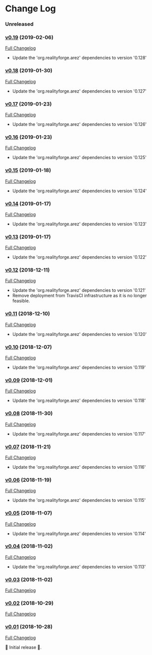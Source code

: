 # Change Log

### Unreleased

### [v0.19](https://github.com/arez/arez-mediaquery/tree/v0.19) (2019-02-06)
[Full Changelog](https://github.com/arez/arez-mediaquery/compare/v0.18...v0.19)

* Update the 'org.realityforge.arez' dependencies to version '0.128'

### [v0.18](https://github.com/arez/arez-mediaquery/tree/v0.18) (2019-01-30)
[Full Changelog](https://github.com/arez/arez-mediaquery/compare/v0.17...v0.18)

* Update the 'org.realityforge.arez' dependencies to version '0.127'

### [v0.17](https://github.com/arez/arez-mediaquery/tree/v0.17) (2019-01-23)
[Full Changelog](https://github.com/arez/arez-mediaquery/compare/v0.16...v0.17)

* Update the 'org.realityforge.arez' dependencies to version '0.126'

### [v0.16](https://github.com/arez/arez-mediaquery/tree/v0.16) (2019-01-23)
[Full Changelog](https://github.com/arez/arez-mediaquery/compare/v0.15...v0.16)

* Update the 'org.realityforge.arez' dependencies to version '0.125'

### [v0.15](https://github.com/arez/arez-mediaquery/tree/v0.15) (2019-01-18)
[Full Changelog](https://github.com/arez/arez-mediaquery/compare/v0.14...v0.15)

* Update the 'org.realityforge.arez' dependencies to version '0.124'

### [v0.14](https://github.com/arez/arez-mediaquery/tree/v0.14) (2019-01-17)
[Full Changelog](https://github.com/arez/arez-mediaquery/compare/v0.13...v0.14)

* Update the 'org.realityforge.arez' dependencies to version '0.123'

### [v0.13](https://github.com/arez/arez-mediaquery/tree/v0.13) (2019-01-17)
[Full Changelog](https://github.com/arez/arez-mediaquery/compare/v0.12...v0.13)

* Update the 'org.realityforge.arez' dependencies to version '0.122'

### [v0.12](https://github.com/arez/arez-mediaquery/tree/v0.12) (2018-12-11)
[Full Changelog](https://github.com/arez/arez-mediaquery/compare/v0.11...v0.12)

* Update the 'org.realityforge.arez' dependencies to version '0.121'
* Remove deployment from TravisCI infrastructure as it is no longer feasible.

### [v0.11](https://github.com/arez/arez-mediaquery/tree/v0.11) (2018-12-10)
[Full Changelog](https://github.com/arez/arez-mediaquery/compare/v0.10...v0.11)

* Update the 'org.realityforge.arez' dependencies to version '0.120'

### [v0.10](https://github.com/arez/arez-mediaquery/tree/v0.10) (2018-12-07)
[Full Changelog](https://github.com/arez/arez-mediaquery/compare/v0.09...v0.10)

* Update the 'org.realityforge.arez' dependencies to version '0.119'

### [v0.09](https://github.com/arez/arez-mediaquery/tree/v0.09) (2018-12-01)
[Full Changelog](https://github.com/arez/arez-mediaquery/compare/v0.08...v0.09)

* Update the 'org.realityforge.arez' dependencies to version '0.118'

### [v0.08](https://github.com/arez/arez-mediaquery/tree/v0.08) (2018-11-30)
[Full Changelog](https://github.com/arez/arez-mediaquery/compare/v0.07...v0.08)

* Update the 'org.realityforge.arez' dependencies to version '0.117'

### [v0.07](https://github.com/arez/arez-mediaquery/tree/v0.07) (2018-11-21)
[Full Changelog](https://github.com/arez/arez-mediaquery/compare/v0.06...v0.07)

* Update the 'org.realityforge.arez' dependencies to version '0.116'

### [v0.06](https://github.com/arez/arez-mediaquery/tree/v0.06) (2018-11-19)
[Full Changelog](https://github.com/arez/arez-mediaquery/compare/v0.05...v0.06)

* Update the 'org.realityforge.arez' dependencies to version '0.115'

### [v0.05](https://github.com/arez/arez-mediaquery/tree/v0.05) (2018-11-07)
[Full Changelog](https://github.com/arez/arez-mediaquery/compare/v0.04...v0.05)

* Update the 'org.realityforge.arez' dependencies to version '0.114'

### [v0.04](https://github.com/arez/arez-mediaquery/tree/v0.04) (2018-11-02)
[Full Changelog](https://github.com/arez/arez-mediaquery/compare/v0.03...v0.04)

* Update the 'org.realityforge.arez' dependencies to version '0.113'

### [v0.03](https://github.com/arez/arez-mediaquery/tree/v0.03) (2018-11-02)
[Full Changelog](https://github.com/arez/arez-mediaquery/compare/v0.02...v0.03)

### [v0.02](https://github.com/arez/arez-mediaquery/tree/v0.02) (2018-10-29)
[Full Changelog](https://github.com/arez/arez-mediaquery/compare/v0.01...v0.02)

### [v0.01](https://github.com/arez/arez-mediaquery/tree/v0.01) (2018-10-28)
[Full Changelog](https://github.com/arez/arez-mediaquery/compare/6c66134c54b5f0db90bee962c6ef7a5f12e5a808...v0.01)

 ‎🎉	Initial release ‎🎉.
